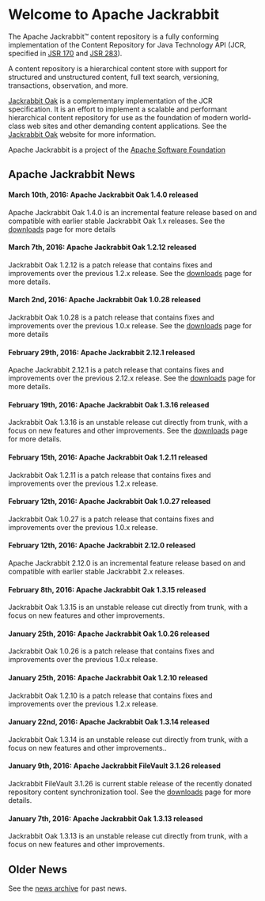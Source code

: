 <!--
   Licensed to the Apache Software Foundation (ASF) under one or more
   contributor license agreements.  See the NOTICE file distributed with
   this work for additional information regarding copyright ownership.
   The ASF licenses this file to You under the Apache License, Version 2.0
   (the "License"); you may not use this file except in compliance with
   the License.  You may obtain a copy of the License at

       http://www.apache.org/licenses/LICENSE-2.0

   Unless required by applicable law or agreed to in writing, software
   distributed under the License is distributed on an "AS IS" BASIS,
   WITHOUT WARRANTIES OR CONDITIONS OF ANY KIND, either express or implied.
   See the License for the specific language governing permissions and
   limitations under the License.
-->

Welcome to Apache Jackrabbit
============================

The Apache Jackrabbit™ content repository is a fully conforming implementation 
of the Content Repository for Java Technology API (JCR, specified in 
[JSR 170](http://jcp.org/en/jsr/detail?id=170) and [JSR 283](http://jcp.org/en/jsr/detail?id=283)).

A content repository is a hierarchical content store with support for
structured and unstructured content, full text search, versioning,
transactions, observation, and more.

[Jackrabbit Oak](/oak) is a complementary implementation of the JCR specification. 
It is an effort to implement a scalable and performant hierarchical content 
repository for use as the foundation of modern world-class web sites and 
other demanding content applications. See the [Jackrabbit Oak](/oak) website for 
more information.

Apache Jackrabbit is a project of the [Apache Software Foundation](http://www.apache.org/)

## Apache Jackrabbit News

#### March 10th, 2016: Apache Jackrabbit Oak 1.4.0 released
Apache Jackrabbit Oak 1.4.0 is an incremental feature release based on
and compatible with earlier stable Jackrabbit Oak 1.x releases. See
the [downloads](downloads.html) page for more details

#### March 7th, 2016: Apache Jackrabbit Oak 1.2.12 released
Jackrabbit Oak 1.2.12 is a patch release that contains fixes and
improvements over the previous 1.2.x release.  See the
[downloads](downloads.html#oak) page for more details.

#### March 2nd, 2016: Apache Jackrabbit Oak 1.0.28 released
Jackrabbit Oak 1.0.28 is a patch release that contains fixes and
improvements over the previous 1.0.x release.  See the
[downloads](downloads.html#oak1.0) page for more details

#### February 29th, 2016: Apache Jackrabbit 2.12.1 released
Apache Jackrabbit 2.12.1 is a patch release that contains fixes and
improvements over the previous 2.12.x release. See the
[downloads](downloads.html#v2.12) page for more details.

#### February 19th, 2016: Apache Jackrabbit Oak 1.3.16 released
Jackrabbit Oak 1.3.16 is an unstable release cut directly from trunk,
with a focus on new features and other improvements.  See the
[downloads](downloads.html#oak1.3) page for more details.

#### February 15th, 2016: Apache Jackrabbit Oak 1.2.11 released
Jackrabbit Oak 1.2.11 is a patch release that contains fixes and
improvements over the previous 1.2.x release.

#### February 12th, 2016: Apache Jackrabbit Oak 1.0.27 released
Jackrabbit Oak 1.0.27 is a patch release that contains fixes and
improvements over the previous 1.0.x release.

#### February 12th, 2016: Apache Jackrabbit 2.12.0 released
Apache Jackrabbit 2.12.0 is an incremental feature release based on
and compatible with earlier stable Jackrabbit 2.x releases.

#### February 8th, 2016: Apache Jackrabbit Oak 1.3.15 released
Jackrabbit Oak 1.3.15 is an unstable release cut directly from trunk,
with a focus on new features and other improvements.

#### January 25th, 2016: Apache Jackrabbit Oak 1.0.26 released
Jackrabbit Oak 1.0.26 is a patch release that contains fixes and
improvements over the previous 1.0.x release.

#### January 25th, 2016: Apache Jackrabbit Oak 1.2.10 released
Jackrabbit Oak 1.2.10 is a patch release that contains fixes and
improvements over the previous 1.2.x release.

#### January 22nd, 2016: Apache Jackrabbit Oak 1.3.14 released
Jackrabbit Oak 1.3.14 is an unstable release cut directly from trunk,
with a focus on new features and other improvements..

#### January 9th, 2016: Apache Jackrabbit FileVault 3.1.26 released
Jackrabbit FileVault 3.1.26 is current stable release of the recently
donated repository content synchronization tool.  See the
[downloads](downloads.html#vlt) page for more details.

#### January 7th, 2016: Apache Jackrabbit Oak 1.3.13 released
Jackrabbit Oak 1.3.13 is an unstable release cut directly from trunk,
with a focus on new features and other improvements.

Older News
----------

See the [news archive](news-archive.html) for past news.
